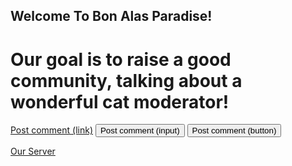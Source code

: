 ## Welcome To Bon Alas Paradise!

# Our goal is to raise a good community, talking about a wonderful cat moderator!


<a href="#" class="button">Post comment (link)</a>
<input class="button" type="submit" value="Post comment (input)">
<button class="button" type="submit">Post comment (button)</button>


[Our Server](https://discord.gg/XAchpC4vDa)
